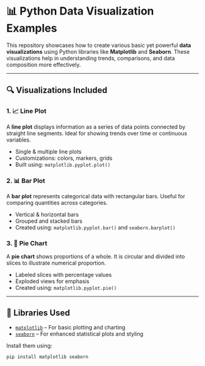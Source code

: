 # 📊 Python Data Visualization Examples

This repository showcases how to create various basic yet powerful **data visualizations** using Python libraries like **Matplotlib** and **Seaborn**. These visualizations help in understanding trends, comparisons, and data composition more effectively.

---

## 🔍 Visualizations Included

### 1. 📈 Line Plot
A **line plot** displays information as a series of data points connected by straight line segments. Ideal for showing trends over time or continuous variables.

- Single & multiple line plots
- Customizations: colors, markers, grids
- Built using: `matplotlib.pyplot.plot()`

### 2. 📊 Bar Plot
A **bar plot** represents categorical data with rectangular bars. Useful for comparing quantities across categories.

- Vertical & horizontal bars
- Grouped and stacked bars
- Created using: `matplotlib.pyplot.bar()` and `seaborn.barplot()`

### 3. 🥧 Pie Chart
A **pie chart** shows proportions of a whole. It is circular and divided into slices to illustrate numerical proportion.

- Labeled slices with percentage values
- Exploded views for emphasis
- Created using: `matplotlib.pyplot.pie()`

---

## 🧰 Libraries Used

- [`matplotlib`](https://matplotlib.org/) – For basic plotting and charting
- [`seaborn`](https://seaborn.pydata.org/) – For enhanced statistical plots and styling

Install them using:

```bash
pip install matplotlib seaborn

